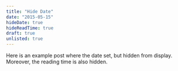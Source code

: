 ```yaml
---
title: "Hide Date"
date: "2015-05-15"
hideDate: true
hideReadTime: true
draft: true
unlisted: true
---
```


Here is an example post where the date set, but hidden from display.  
Moreover, the reading time is also hidden.

